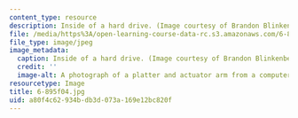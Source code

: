 ```yaml
---
content_type: resource
description: Inside of a hard drive. (Image courtesy of Brandon Blinkenberg and stock.xchng.)
file: /media/https%3A/open-learning-course-data-rc.s3.amazonaws.com/6-895-essential-coding-theory-fall-2004/a80f4c62934bdb3d073a169e12bc820f_6-895f04.jpg
file_type: image/jpeg
image_metadata:
  caption: Inside of a hard drive. (Image courtesy of Brandon Blinkenberg and [stock.xchng](http://www.freeimages.com/).)
  credit: ''
  image-alt: A photograph of a platter and actuator arm from a computer hard drive.
resourcetype: Image
title: 6-895f04.jpg
uid: a80f4c62-934b-db3d-073a-169e12bc820f
---
```

